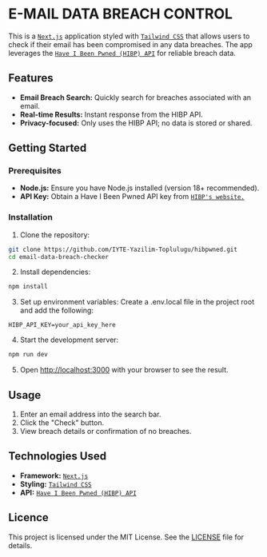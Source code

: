 # E-MAIL DATA BREACH CONTROL

This is a [`Next.js`](https://nextjs.org) application styled with [`Tailwind CSS`](https://tailwindcss.com/) that allows users to check if their email has been compromised in any data breaches. The app leverages the [`Have I Been Pwned (HIBP) API`](https://haveibeenpwned.com/API/v3) for reliable breach data.

## Features
- **Email Breach Search:** Quickly search for breaches associated with an email.
- **Real-time Results:** Instant response from the HIBP API.
- **Privacy-focused:** Only uses the HIBP API; no data is stored or shared.

## Getting Started

### Prerequisites
- **Node.js:** Ensure you have Node.js installed (version 18+ recommended).
- **API Key:** Obtain a Have I Been Pwned API key from [`HIBP's website.`](https://haveibeenpwned.com/API/Key)

### Installation

1. Clone the repository:
```bash
git clone https://github.com/IYTE-Yazilim-Toplulugu/hibpwned.git
cd email-data-breach-checker
```

2. Install dependencies:
```bash
npm install
```

3. Set up environment variables: Create a .env.local file in the project root and add the following:
```env
HIBP_API_KEY=your_api_key_here
```

4. Start the development server:
```bash
npm run dev
``` 

5. Open [http://localhost:3000](http://localhost:3000) with your browser to see the result.

## Usage

1. Enter an email address into the search bar.
2. Click the "Check" button.
3. View breach details or confirmation of no breaches.

## Technologies Used

- **Framework:** [`Next.js`](https://nextjs.org)
- **Styling:** [`Tailwind CSS`](https://tailwindcss.com/)
- **API:** [`Have I Been Pwned (HIBP) API`](https://haveibeenpwned.com/API/v3)

## Licence
This project is licensed under the MIT License. See the [LICENSE](https://choosealicense.com/licenses/mit/) file for details.